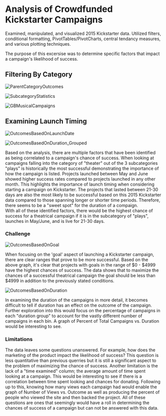 # Analysis of Crowdfunded Kickstarter Campaigns
Examined, manipulated, and visualized 2015 Kickstarter data. Utilized filters, conditional formatting, PivotTables/PivotCharts, central tendancy measures, and various plotting techniques.

The purpose of this excersise was to determine specific factors that impact a campaign's likelihood of success.

## Filtering By Category 
![ParentCategoryOutcomes](https://user-images.githubusercontent.com/32782443/65636267-d4376780-df96-11e9-853d-dbac204b0aad.png)

![SubcategoryStatistics](https://user-images.githubusercontent.com/32782443/65636312-e3b6b080-df96-11e9-8878-980601ecb2ab.png)

![GBMusicalCampaigns](https://user-images.githubusercontent.com/32782443/65636802-e1088b00-df97-11e9-9dac-5bee47286710.png)

## Examining Launch Timing
![OutcomesBasedOnLaunchDate](https://user-images.githubusercontent.com/32782443/65733768-e98abf80-e084-11e9-8e88-86b10826bec7.png)

![OutcomesBasedOnDuration_Grouped](https://user-images.githubusercontent.com/32782443/65733219-7aac6700-e082-11e9-9b4d-0628b21eacfc.png)

Based on the analysis, there are multiple factors that have been identified as being correlated to a campaign's chance of success. When looking at campaigns falling into the category of "theater" out of the 3 subcategories "plays" is historically the most successful demonstrating the importance of how the campaign is listed. Projects launched between May and June showed higher success rates compared to projects launched in any other month. This highlights the importance of launch timing when considering starting a campaign on Kickstarter. The projects that lasted between 21-30 days are also the most likely to be successful based on this 2015 Kickstarter data compared to those spanning longer or shorter time periods. Therefore, there seems to be a "sweet spot" for the duration of a compaign.  
With all of these identified factors, there would be the highest chance of success for a theatrical campaign if it is in the subcategory of "plays", launches in May/June, and is live for 21-30 days.  

### Challenge
![OutcomesBasedOnGoal](https://user-images.githubusercontent.com/32782443/65721848-be41a980-e05f-11e9-8e40-3ce33eef4ea1.png)

When focusing on the 'goal' aspect of launching a Kickstarter campaign, there are clear ranges that prove to be more successful. Based on the above graph, it's clear that projects with goals in the range of $0 - $4999 have the highest chances of success. The data shows that to maximize the chances of a successful theatrical campaign the goal should be less than $4999 in addition to the previously stated conditions. 

![OutcomesBasedOnDuration](https://user-images.githubusercontent.com/32782443/65733222-8435cf00-e082-11e9-9eef-0534e7100c91.png)

In examining the duration of the campaigns in more detail, it becomes difficult to tell if duration has an effect on the outcome of the campaign. Further exploration into this would focus on the percentage of campaigns in each "duration group" to account for the vastly different number of campaigns in each bin. A graph of Percent of Total Campaigns vs. Duration would be interesting to see.

### Limitations
The data leaves some questions unanswered. For example, how does the marketing of the product impact the likelihood of success? This question is less quantitative than previous querries but it is still a significant aspect to the problem of maximizing the chance of success. Another limitation is the lack of a "time examined" column; the average amount of time spent looking at a campaign. This would be interesting to see if there is a correlation between time spent looking and chances for donating. Following up to this, knowing how many views each campaign had would enable the graph of Number of Views vs. Outcome as well as producing the percent of people who viewed the site and then backed the project. All of these questions are ones that seemingly would have a roll in determining the chances of success of a campaign but can not be answered with this data.
